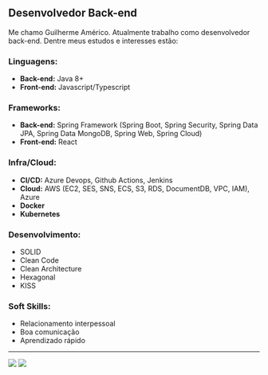 ## Desenvolvedor Back-end
Me chamo Guilherme Américo. Atualmente trabalho como desenvolvedor back-end.
Dentre meus estudos e interesses estão:
### Linguagens:
- **Back-end:** Java 8+
- **Front-end:** Javascript/Typescript

### Frameworks:
- **Back-end:** Spring Framework (Spring Boot, Spring Security, Spring Data JPA, Spring Data MongoDB, Spring Web, Spring Cloud)
- **Front-end:** React

### Infra/Cloud:
- **CI/CD:** Azure Devops, Github Actions, Jenkins
- **Cloud:** AWS (EC2, SES, SNS, ECS, S3, RDS, DocumentDB, VPC, IAM), Azure
- **Docker**
- **Kubernetes**

### Desenvolvimento:
  - SOLID
  - Clean Code
  - Clean Architecture
  - Hexagonal
  - KISS
### Soft Skills:
  - Relacionamento interpessoal
  - Boa comunicação
  - Aprendizado rápido
    

 ---
<div> 
  <a href = "mailto:guilhermao127@gmail.com"><img src="https://img.shields.io/badge/-Gmail-%23333?style=for-the-badge&logo=gmail&logoColor=white" target="_blank"></a>
  <a href="https://www.linkedin.com/in/guilherme-am%C3%A9rico-188b5b235/" target="_blank"><img src="https://img.shields.io/badge/-LinkedIn-%230077B5?style=for-the-badge&logo=linkedin&logoColor=white" target="_blank"></a> 

</div>

